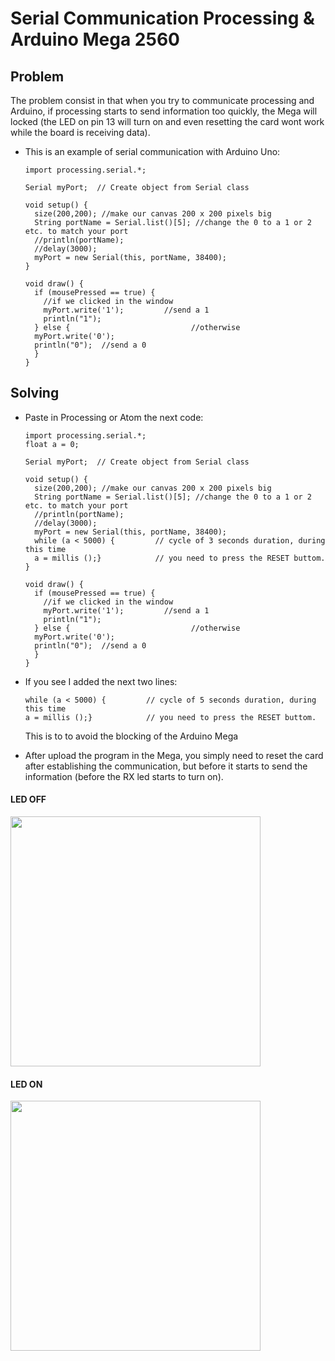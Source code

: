 # Serial Communication Processing & Arduino Mega 2560

## Problem

The problem consist in that when you try to communicate processing and Arduino, if processing starts to send information too quickly, the Mega will locked (the LED on pin 13 will turn on and even resetting the card wont work while the board is receiving data).

- This is an example of serial communication with Arduino Uno:

  ```
  import processing.serial.*;

  Serial myPort;  // Create object from Serial class

  void setup() {      
    size(200,200); //make our canvas 200 x 200 pixels big
    String portName = Serial.list()[5]; //change the 0 to a 1 or 2 etc. to match your port
    //println(portName);
    //delay(3000);
    myPort = new Serial(this, portName, 38400);
  }

  void draw() {
    if (mousePressed == true) {                           
      //if we clicked in the window
      myPort.write('1');         //send a 1
      println("1");   
    } else {                           //otherwise
    myPort.write('0');
    println("0");  //send a 0
    }   
  }
  ```

## Solving

- Paste in Processing or Atom the next code:

  ```
  import processing.serial.*;
  float a = 0;

  Serial myPort;  // Create object from Serial class

  void setup() {      
    size(200,200); //make our canvas 200 x 200 pixels big
    String portName = Serial.list()[5]; //change the 0 to a 1 or 2 etc. to match your port
    //println(portName);
    //delay(3000);
    myPort = new Serial(this, portName, 38400);
    while (a < 5000) {         // cycle of 3 seconds duration, during this time
    a = millis ();}            // you need to press the RESET buttom.
  }

  void draw() {
    if (mousePressed == true) {                           
      //if we clicked in the window
      myPort.write('1');         //send a 1
      println("1");   
    } else {                           //otherwise
    myPort.write('0');
    println("0");  //send a 0
    }   
  }
  ```

- If you see I added the next two lines:

  ```
  while (a < 5000) {         // cycle of 5 seconds duration, during this time
  a = millis ();}            // you need to press the RESET buttom.
  ```

  This is to to avoid the blocking of the Arduino Mega

- After upload the program in the Mega, you simply need to reset the card after establishing the communication, but before it starts to send the information (before the RX led starts to turn on).


#### LED OFF

<img src="https://github.com/totovr/Arduino/blob/master/Serial_Communication_Processing_Mega/Images/IMG_2444.JPG" width="400">

#### LED ON

<img src="https://github.com/totovr/Arduino/blob/master/Serial_Communication_Processing_Mega/Images/IMG_2445.JPG" width="400">

